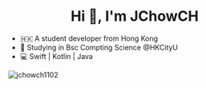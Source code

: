 <h1 align="center">Hi 👋, I'm JChowCH</h1>

 - 🇭🇰 A student developer from Hong Kong
 - 🏫 Studying in Bsc Compting Science @HKCityU
 - 💻 Swift | Kotlin | Java

<p><img align="center" src="https://github-readme-stats.vercel.app/api/top-langs/?username=jchowch1102&layout=compact" alt="jchowch1102" /></p>
